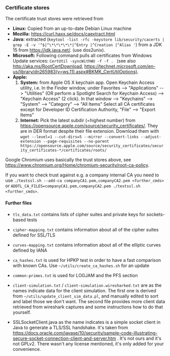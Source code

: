 
### Certificate stores

The certificate trust stores were retrieved from

* **Linux:** Copied from an up-to-date Debian Linux machine
* **Mozilla:** https://curl.haxx.se/docs/caextract.html
* **Java:** extracted (``keytool -list -rfc -keystore lib/security/cacerts | grep -E -v '^$|^\*\*\*\*\*|^Entry |^Creation |^Alias '``) from a JDK 15 from https://jdk.java.net/. (use dos2unix).
* **Microsoft:** Following command pulls all certificates from Windows Update services: ``CertUtil -syncWithWU -f -f . `` (see also http://aka.ms/RootCertDownload, https://technet.microsoft.com/en-us/library/dn265983(v=ws.11).aspx#BKMK_CertUtilOptions).
* **Apple:**
    1. __System:__ from Apple OS X keychain app.  Open Keychain Access utility, i.e.
  In the Finder window, under Favorites --> "Applications" --> "Utilities"
  (OR perform a Spotlight Search for Keychain Access)
  --> "Keychain Access" (2 click). In that window --> "Keychains" --> "System"
  --> "Category" --> "All Items"
  Select all CA certificates except for Developer ID Certification Authority,  "File" --> "Export Items"
    2. __Internet:__ Pick the latest subdir (=highest number) from https://opensource.apple.com/source/security_certificates/. They are in DER format despite their file extension. Download them with ``wget --level=1 --cut-dirs=5 --mirror --convert-links --adjust-extension --page-requisites --no-parent https://opensource.apple.com/source/security_certificates/security_certificates-*/certificates/roots/``


Google Chromium uses basically the trust stores above, see https://www.chromium.org/Home/chromium-security/root-ca-policy.

If you want to check trust against e.g. a company internal CA you need to use ``./testssl.sh --add-ca companyCA1.pem,companyCA2.pem <further_cmds>`` or ``ADDTL_CA_FILES=companyCA1.pem,companyCA2.pem ./testssl.sh <further_cmds>``.


#### Further files

* ``tls_data.txt`` contains lists of cipher suites and private keys for sockets-based tests

* ``cipher-mapping.txt`` contains information about all of the cipher suites defined for SSL/TLS

* ``curves-mapping.txt`` contains information about all of the elliptic curves defined by IANA

* ``ca_hashes.txt`` is used for HPKP test in order to have a fast comparison with known CAs. Use
   ``~/utils/create_ca_hashes.sh`` for an update

* ``common-primes.txt`` is used for LOGJAM and the PFS section

* ``client-simulation.txt`` / ``client-simulation.wiresharked.txt`` are as the names indicate data for the client simulation.
  The first one is derived from ``~/utils/update_client_sim_data.pl``, and manually edited to sort and label those we don't want.
  The second file provides more client data retrieved from wireshark captures and some instructions how to do that yourself.

* SSLSocketClient.java as the name indicates is a simple socket client in Java to generate a TLS/SSL handshake. It's taken from
  https://docs.oracle.com/javase/10/security/sample-code-illustrating-secure-socket-connection-client-and-server.htm . It's not
  ours and it's not GPLv2. There wasn't any license mentioned, it's only added for your convenience.
